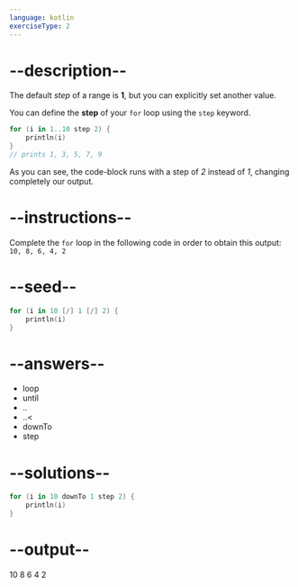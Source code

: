 ```yaml
---
language: kotlin
exerciseType: 2
---
```


# --description--

The default _step_ of a range is __1__, but you can explicitly set another value.

You can define the __step__ of your `for` loop using the `step` keyword.

```kotlin
for (i in 1..10 step 2) {
    println(i)
}
// prints 1, 3, 5, 7, 9
```

As you can see, the code-block runs with a step of _2_ instead of _1_, changing completely our output.

# --instructions--

Complete the `for` loop in the following code in order to obtain this output: `10, 8, 6, 4, 2`

# --seed--

```kotlin
for (i in 10 [/] 1 [/] 2) {
    println(i)
}
```

# --answers--

- loop
-  until 
- ..
- ..<
- downTo
- step


# --solutions--

```kotlin
for (i in 10 downTo 1 step 2) { 
    println(i)
}
```

# --output--

10
8
6
4
2
